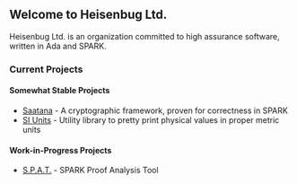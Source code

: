 ## Welcome to Heisenbug Ltd.

Heisenbug Ltd. is an organization committed to high assurance software, written in Ada and SPARK.

### Current Projects

#### Somewhat Stable Projects
* [Saatana](heisenbugltd.github.io/Saatana) - A cryptographic framework, proven for correctness in SPARK
* [SI Units](https://heisenbugltd.github.io/si_units/) - Utility library to pretty print physical values in proper metric units

#### Work-in-Progress Projects

* [S.P.A.T.](https://heisenbugltd.github.io/spat/) - SPARK Proof Analysis Tool

